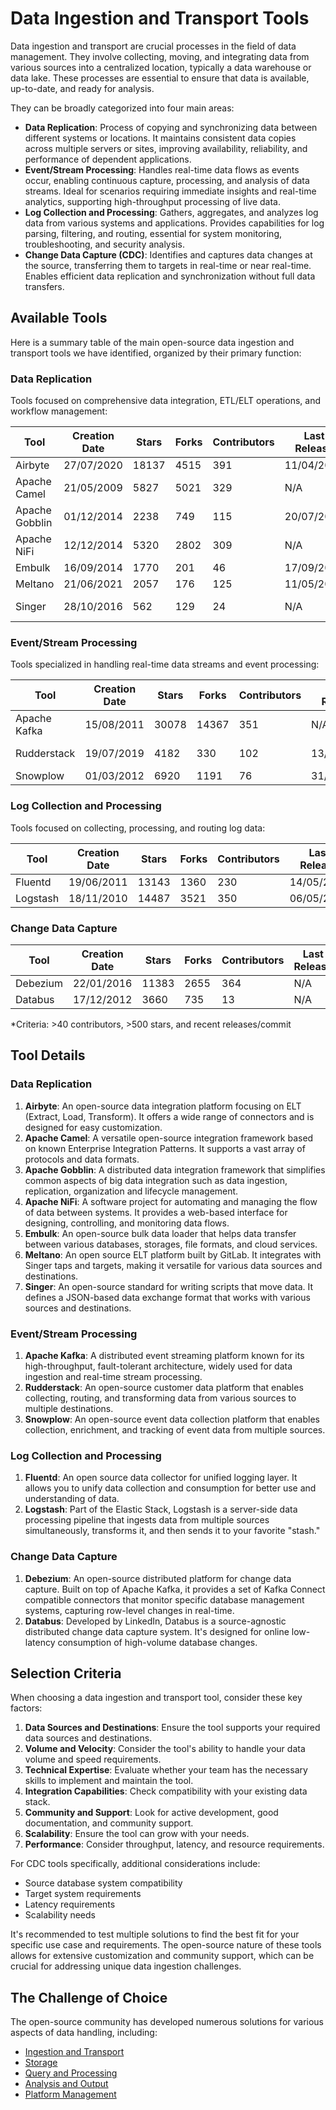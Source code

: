 # Data Ingestion and Transport Tools

Data ingestion and transport are crucial processes in the field of data management. They involve collecting, moving, and integrating data from various sources into a centralized location, typically a data warehouse or data lake. These processes are essential to ensure that data is available, up-to-date, and ready for analysis.

They can be broadly categorized into four main areas:
- **Data Replication**: Process of copying and synchronizing data between different systems or locations. It maintains consistent data copies across multiple servers or sites, improving availability, reliability, and performance of dependent applications.
- **Event/Stream Processing**: Handles real-time data flows as events occur, enabling continuous capture, processing, and analysis of data streams. Ideal for scenarios requiring immediate insights and real-time analytics, supporting high-throughput processing of live data.
- **Log Collection and Processing**: Gathers, aggregates, and analyzes log data from various systems and applications. Provides capabilities for log parsing, filtering, and routing, essential for system monitoring, troubleshooting, and security analysis.
- **Change Data Capture (CDC)**: Identifies and captures data changes at the source, transferring them to targets in real-time or near real-time. Enables efficient data replication and synchronization without full data transfers.

## Available Tools

Here is a summary table of the main open-source data ingestion and transport tools we have identified, organized by their primary function:

### Data Replication
Tools focused on comprehensive data integration, ETL/ELT operations, and workflow management:

| Tool | Creation Date | Stars | Forks | Contributors | Last Release | Latest Commit | Meets Criteria* | Link |
|---|---|---|---|---|---|---|---|---|
| Airbyte | 27/07/2020 | 18137 | 4515 | 391 | 11/04/2025 | 14/05/2025 | Yes | https://github.com/airbytehq/airbyte |
| Apache Camel | 21/05/2009 | 5827 | 5021 | 329 | N/A | 14/05/2025 | Yes | https://github.com/apache/camel |
| Apache Gobblin | 01/12/2014 | 2238 | 749 | 115 | 20/07/2017 | 12/05/2025 | No | https://github.com/apache/gobblin |
| Apache NiFi | 12/12/2014 | 5320 | 2802 | 309 | N/A | 14/05/2025 | Yes | https://github.com/apache/nifi |
| Embulk | 16/09/2014 | 1770 | 201 | 46 | 17/09/2024 | 03/12/2024 | Yes | https://github.com/embulk/embulk |
| Meltano | 21/06/2021 | 2057 | 176 | 125 | 11/05/2025 | 14/05/2025 | Yes | https://github.com/meltano/meltano |
| Singer | 28/10/2016 | 562 | 129 | 24 | N/A | 24/03/2025 | Yes (all tap) | https://github.com/singer-io/singer-python |

### Event/Stream Processing
Tools specialized in handling real-time data streams and event processing:

| Tool | Creation Date | Stars | Forks | Contributors | Last Release | Latest Commit | Meets Criteria* | Link |
|---|---|---|---|---|---|---|---|---|
| Apache Kafka | 15/08/2011 | 30078 | 14367 | 351 | N/A | 14/05/2025 | Yes | https://github.com/apache/kafka |
| Rudderstack | 19/07/2019 | 4182 | 330 | 102 | 13/05/2025 | 13/05/2025 | Yes | https://github.com/rudderlabs/rudder-server |
| Snowplow | 01/03/2012 | 6920 | 1191 | 76 | 31/01/2022 | 11/03/2025 | Yes | https://github.com/snowplow/snowplow |

### Log Collection and Processing
Tools focused on collecting, processing, and routing log data:

| Tool | Creation Date | Stars | Forks | Contributors | Last Release | Latest Commit | Meets Criteria* | Link |
|---|---|---|---|---|---|---|---|---|
| Fluentd | 19/06/2011 | 13143 | 1360 | 230 | 14/05/2025 | 14/05/2025 | Yes | https://github.com/fluent/fluentd |
| Logstash | 18/11/2010 | 14487 | 3521 | 350 | 06/05/2025 | 09/05/2025 | Yes | https://github.com/elastic/logstash |

### Change Data Capture

| Tool | Creation Date | Stars | Forks | Contributors | Last Release | Latest Commit | Meets Criteria* | Link |
|---|---|---|---|---|---|---|---|---|
| Debezium | 22/01/2016 | 11383 | 2655 | 364 | N/A | 14/05/2025 | Yes | https://github.com/debezium/debezium |
| Databus | 17/12/2012 | 3660 | 735 | 13 | N/A | 07/05/2020 | No | https://github.com/linkedin/databus |

*Criteria: >40 contributors, >500 stars, and recent releases/commit

## Tool Details

### Data Replication

1. **Airbyte**: An open-source data integration platform focusing on ELT (Extract, Load, Transform). It offers a wide range of connectors and is designed for easy customization.
2. **Apache Camel**: A versatile open-source integration framework based on known Enterprise Integration Patterns. It supports a vast array of protocols and data formats.
3. **Apache Gobblin**: A distributed data integration framework that simplifies common aspects of big data integration such as data ingestion, replication, organization and lifecycle management.
4. **Apache NiFi**: A software project for automating and managing the flow of data between systems. It provides a web-based interface for designing, controlling, and monitoring data flows.
5. **Embulk**: An open-source bulk data loader that helps data transfer between various databases, storages, file formats, and cloud services.
6. **Meltano**: An open source ELT platform built by GitLab. It integrates with Singer taps and targets, making it versatile for various data sources and destinations.
7. **Singer**: An open-source standard for writing scripts that move data. It defines a JSON-based data exchange format that works with various sources and destinations.

### Event/Stream Processing

1. **Apache Kafka**: A distributed event streaming platform known for its high-throughput, fault-tolerant architecture, widely used for data ingestion and real-time stream processing.
2. **Rudderstack**: An open-source customer data platform that enables collecting, routing, and transforming data from various sources to multiple destinations.
3. **Snowplow**: An open-source event data collection platform that enables collection, enrichment, and tracking of event data from multiple sources.

### Log Collection and Processing

1. **Fluentd**: An open source data collector for unified logging layer. It allows you to unify data collection and consumption for better use and understanding of data.
2. **Logstash**: Part of the Elastic Stack, Logstash is a server-side data processing pipeline that ingests data from multiple sources simultaneously, transforms it, and then sends it to your favorite "stash."

### Change Data Capture

1. **Debezium**: An open-source distributed platform for change data capture. Built on top of Apache Kafka, it provides a set of Kafka Connect compatible connectors that monitor specific database management systems, capturing row-level changes in real-time.
2. **Databus**: Developed by LinkedIn, Databus is a source-agnostic distributed change data capture system. It's designed for online low-latency consumption of high-volume database changes.

## Selection Criteria

When choosing a data ingestion and transport tool, consider these key factors:

1. **Data Sources and Destinations**: Ensure the tool supports your required data sources and destinations.
2. **Volume and Velocity**: Consider the tool's ability to handle your data volume and speed requirements.
3. **Technical Expertise**: Evaluate whether your team has the necessary skills to implement and maintain the tool.
4. **Integration Capabilities**: Check compatibility with your existing data stack.
5. **Community and Support**: Look for active development, good documentation, and community support.
6. **Scalability**: Ensure the tool can grow with your needs.
7. **Performance**: Consider throughput, latency, and resource requirements.

For CDC tools specifically, additional considerations include:
- Source database system compatibility
- Target system requirements
- Latency requirements
- Scalability needs

It's recommended to test multiple solutions to find the best fit for your specific use case and requirements. The open-source nature of these tools allows for extensive customization and community support, which can be crucial for addressing unique data ingestion challenges.

## The Challenge of Choice
The open-source community has developed numerous solutions for various aspects of data handling, including:
- [Ingestion and Transport](01.ingestion_and_transport.md)
- [Storage](02.storage.md)
- [Query and Processing](03.query_and_processing.md)
- [Analysis and Output](04.analysis_and_output.md)
- [Platform Management](05.platform_management.md)